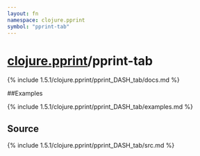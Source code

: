 ```yaml
---
layout: fn
namespace: clojure.pprint
symbol: "pprint-tab"
---
```


# [clojure.pprint](../)/pprint-tab

{% include 1.5.1/clojure.pprint/pprint_DASH_tab/docs.md %}

##Examples

{% include 1.5.1/clojure.pprint/pprint_DASH_tab/examples.md %}
## Source
{% include 1.5.1/clojure.pprint/pprint_DASH_tab/src.md %}


